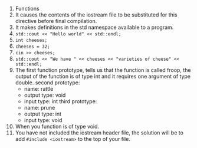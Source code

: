 1. Functions
2. It causes the contents of the iostream file to be substituted
	for this directive before final compilation.
3. It makes definitions in the std namespace available to a program.
4. `std::cout << "Hello world" << std::endl;`
5. `int cheeses;`
6. `cheeses = 32;`
7. `cin >> cheeses;`
8. `std::cout << "We have " << cheeses << "varieties of cheese" << std::endl;`
9. The first function prototype, tells us that the function is called froop,
	the output of the function is of type int and it requires one argument
	of type double.
	second prototype:
	- name: rattle
	- output type: void
	- input type: int 
	third prototype:
	- name: prune
	- output type: int
	- input type: void
10. When you function is of type void.
11. You have not included the iostream header file,
	the solution will be to add `#include <iostream>` 
	to the top of your file.
